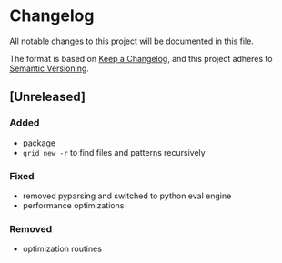 # Changelog
All notable changes to this project will be documented in this file.

The format is based on [Keep a Changelog](https://keepachangelog.com/en/1.0.0/),
and this project adheres to [Semantic Versioning](https://semver.org/spec/v2.0.0.html).

## [Unreleased]

### Added
- package
- `grid new -r` to find files and patterns recursively

### Fixed
- removed pyparsing and switched to python eval engine
- performance optimizations

### Removed
- optimization routines
